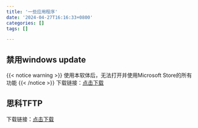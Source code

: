```yaml
---
title: '一些应用程序'
date: '2024-04-27T16:16:33+0800'
categories: []
tags: []

---
```




## 禁用windows update

{{< notice warning >}}
使用本软体后，无法打开并使用Microsoft Store的所有功能
{{< /notice >}}
下载链接：<a href="/program/wub.zip">点击下载</a>



## 思科TFTP

下载链接：<a href="/program/CiscoTFTPServer.zip">点击下载</a>
